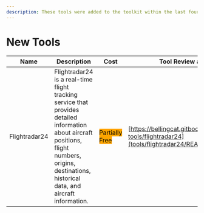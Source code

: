 ```yaml
---
description: These tools were added to the toolkit within the last four weeks.
---
```

# New Tools


| Name | Description | Cost | Tool Review and Guide |
| --- | --- | --- | --- |
| Flightradar24 | Flightradar24 is a real-time flight tracking service that provides detailed information about aircraft positions, flight numbers, origins, destinations, historical data, and aircraft information. | <mark style="background-color:orange;">Partially Free</mark> | [https://bellingcat.gitbook.io/toolkit/more/all-tools/flightradar24](tools/flightradar24/README.md) |